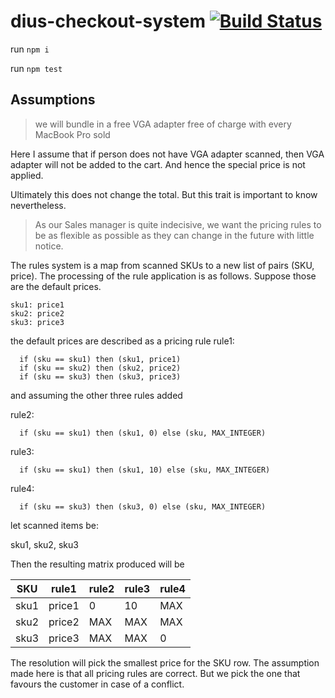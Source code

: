# dius-checkout-system [![Build Status](https://travis-ci.com/vatula/dius-checkout-system.svg?branch=master)](https://travis-ci.com/vatula/dius-checkout-system)

run `npm i`

run `npm test`

## Assumptions

> we will bundle in a free VGA adapter free of charge with every MacBook Pro sold

Here I assume that if person does not have VGA adapter scanned, then VGA adapter will not be added to the cart.
And hence the special price is not applied.

Ultimately this does not change the total. But this trait is important to know nevertheless.

> As our Sales manager is quite indecisive, we want the pricing rules to be as flexible as possible as they can change in the future with little notice.

The rules system is a map from scanned SKUs to a new list of pairs (SKU, price).
The processing of the rule application is as follows. Suppose those are the default prices.

```
sku1: price1
sku2: price2
sku3: price3
```

the default prices are described as a pricing rule
rule1:
```
  if (sku == sku1) then (sku1, price1)
  if (sku == sku2) then (sku2, price2)
  if (sku == sku3) then (sku3, price3)
```

and assuming the other three rules added

rule2:
```
  if (sku == sku1) then (sku1, 0) else (sku, MAX_INTEGER)
```

rule3:
```
  if (sku == sku1) then (sku1, 10) else (sku, MAX_INTEGER)
```

rule4:
```
  if (sku == sku3) then (sku3, 0) else (sku, MAX_INTEGER)
```

let scanned items be:

sku1, sku2, sku3

Then the resulting matrix produced will be

| SKU  | rule1   | rule2   | rule3   | rule4  |
| ---- | ------- | ------- | ------- | ------ |
| sku1 | price1  | 0       | 10      | MAX    |
| sku2 | price2  | MAX     | MAX     | MAX    |
| sku3 | price3  | MAX     | MAX     | 0      |

The resolution will pick the smallest price for the SKU row.
The assumption made here is that all pricing rules are correct. But we pick the one that favours the customer in case of a conflict.

